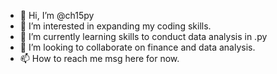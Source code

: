 - 👋 Hi, I’m @ch15py
- 👀 I’m interested in expanding my coding skills.
- 🌱 I’m currently learning skills to conduct data analysis in .py
- 💞️ I’m looking to collaborate on finance and data analysis.
- 📫 How to reach me msg here for now.

<!---
ch15py/ch15py is a ✨ special ✨ repository because its `README.md` (this file) appears on your GitHub profile.
You can click the Preview link to take a look at your changes.
--->
